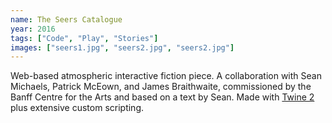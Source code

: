 ```yaml
---
name: The Seers Catalogue
year: 2016
tags: ["Code", "Play", "Stories"]
images: ["seers1.jpg", "seers2.jpg", "seers2.jpg"]
---
```

Web-based atmospheric interactive fiction piece. A collaboration with Sean
Michaels, Patrick McEown, and James Braithwaite, commissioned by the Banff
Centre for the Arts and based on a text by Sean. Made with [Twine
2](https://twinery.org/) plus extensive custom scripting.
